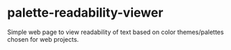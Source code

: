 # palette-readability-viewer
Simple web page to view readability of text based on color themes/palettes chosen for web projects.
